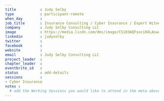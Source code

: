 ```yaml
---
title           : Judy Selby
type            : participant-remote
when_day        :
job_title       : Insurance Consulting / Cyber Insurance / Expert Witness / Regulatory Compliance
company         : Judy Selby Consulting LLC
image           : https://media.licdn.com/dms/image/C5103AQFsoci04LAsww/profile-displayphoto-shrink_800_800/0?e=1533772800&v=beta&t=Y6IxUrYJmVK9-CvZ0_j84XM5cmho6RhpykwteEHNzm4
linkedin        : judyselby
twitter         :
facebook        :
website         :
email           : Judy Selby Consulting LLC
project_leader  :
chapter_leader  :
eventbrite_id   :
status          : add-details
sessions        :
- Cyber Insurance
notes :
  # add the Working Sessions you would like to attend in the meta above (use the session's title) e.g. sessions (one per line): -Security Playbooks Diagrams -Hackathon Daily Sessions
---
```




<!-- put more details about participant here -->

